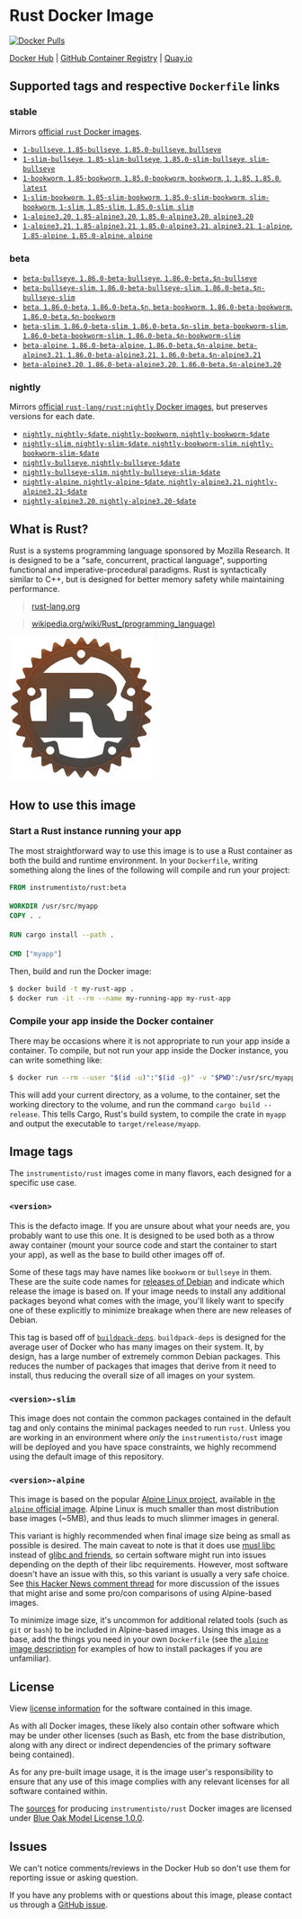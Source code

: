 Rust Docker Image
=================

[![Docker Pulls](https://img.shields.io/docker/pulls/instrumentisto/rust.svg)](https://hub.docker.com/r/instrumentisto/rust)

[Docker Hub](https://hub.docker.com/r/instrumentisto/rust)
| [GitHub Container Registry](https://github.com/orgs/instrumentisto/packages/container/package/rust)
| [Quay.io](https://quay.io/repository/instrumentisto/rust)




## Supported tags and respective `Dockerfile` links


### stable

Mirrors [official `rust` Docker images][1].

- [`1-bullseye`, `1.85-bullseye`, `1.85.0-bullseye`, `bullseye`][303]
- [`1-slim-bullseye`, `1.85-slim-bullseye`, `1.85.0-slim-bullseye`, `slim-bullseye`][304]
- [`1-bookworm`, `1.85-bookworm`, `1.85.0-bookworm`, `bookworm`, `1`, `1.85`, `1.85.0`, `latest`][305]
- [`1-slim-bookworm`, `1.85-slim-bookworm`, `1.85.0-slim-bookworm`, `slim-bookworm`, `1-slim`, `1.85-slim`, `1.85.0-slim`, `slim`][306]
- [`1-alpine3.20`, `1.85-alpine3.20`, `1.85.0-alpine3.20`, `alpine3.20`][309]
- [`1-alpine3.21`, `1.85-alpine3.21`, `1.85.0-alpine3.21`, `alpine3.21`, `1-alpine`, `1.85-alpine`, `1.85.0-alpine`, `alpine`][310]


### beta

- [`beta-bullseye`, `1.86.0-beta-bullseye`, `1.86.0-beta.$n-bullseye`][203]
- [`beta-bullseye-slim`, `1.86.0-beta-bullseye-slim`, `1.86.0-beta.$n-bullseye-slim`][204]
- [`beta`, `1.86.0-beta`, `1.86.0-beta.$n`, `beta-bookworm`, `1.86.0-beta-bookworm`, `1.86.0-beta.$n-bookworm`][205]
- [`beta-slim`, `1.86.0-beta-slim`, `1.86.0-beta.$n-slim`, `beta-bookworm-slim`, `1.86.0-beta-bookworm-slim`, `1.86.0-beta.$n-bookworm-slim`][206]
- [`beta-alpine`, `1.86.0-beta-alpine`, `1.86.0-beta.$n-alpine`, `beta-alpine3.21`, `1.86.0-beta-alpine3.21`, `1.86.0-beta.$n-alpine3.21`][209]
- [`beta-alpine3.20`, `1.86.0-beta-alpine3.20`, `1.86.0-beta.$n-alpine3.20`][210]


### nightly

Mirrors [official `rust-lang/rust:nightly` Docker images][2], but preserves versions for each date.

- [`nightly`, `nightly-$date`, `nightly-bookworm`, `nightly-bookworm-$date`][101]
- [`nightly-slim`, `nightly-slim-$date`, `nightly-bookworm-slim`, `nightly-bookworm-slim-$date`][102]
- [`nightly-bullseye`, `nightly-bullseye-$date`][103]
- [`nightly-bullseye-slim`, `nightly-bullseye-slim-$date`][104]
- [`nightly-alpine`, `nightly-alpine-$date`, `nightly-alpine3.21`, `nightly-alpine3.21-$date`][107]
- [`nightly-alpine3.20`, `nightly-alpine3.20-$date`][108]




## What is Rust?

Rust is a systems programming language sponsored by Mozilla Research. It is designed to be a "safe, concurrent, practical language", supporting functional and imperative-procedural paradigms. Rust is syntactically similar to C++, but is designed for better memory safety while maintaining performance.

> [rust-lang.org](https://rust-lang.org)

> [wikipedia.org/wiki/Rust_(programming_language)](https://wikipedia.org/wiki/Rust_(programming_language))

![Rust Logo](https://raw.githubusercontent.com/docker-library/docs/a11c341c57de07fbccfed7b21ea92d4bc40130a2/rust/logo.png)




## How to use this image


### Start a Rust instance running your app

The most straightforward way to use this image is to use a Rust container as both the build and runtime environment. In your `Dockerfile`, writing something along the lines of the following will compile and run your project:

```Dockerfile
FROM instrumentisto/rust:beta

WORKDIR /usr/src/myapp
COPY . .

RUN cargo install --path .

CMD ["myapp"]
```

Then, build and run the Docker image:

```bash
$ docker build -t my-rust-app .
$ docker run -it --rm --name my-running-app my-rust-app
```


### Compile your app inside the Docker container

There may be occasions where it is not appropriate to run your app inside a container. To compile, but not run your app inside the Docker instance, you can write something like:

```bash
$ docker run --rm --user "$(id -u)":"$(id -g)" -v "$PWD":/usr/src/myapp -w /usr/src/myapp instrumentisto/rust:beta cargo build --release
```

This will add your current directory, as a volume, to the container, set the working directory to the volume, and run the command `cargo build --release`. This tells Cargo, Rust's build system, to compile the crate in `myapp` and output the executable to `target/release/myapp`.




## Image tags

The `instrumentisto/rust` images come in many flavors, each designed for a specific use case.


### `<version>`

This is the defacto image. If you are unsure about what your needs are, you probably want to use this one. It is designed to be used both as a throw away container (mount your source code and start the container to start your app), as well as the base to build other images off of.

Some of these tags may have names like `bookworm` or `bullseye` in them. These are the suite code names for [releases of Debian][11] and indicate which release the image is based on. If your image needs to install any additional packages beyond what comes with the image, you'll likely want to specify one of these explicitly to minimize breakage when there are new releases of Debian.

This tag is based off of [`buildpack-deps`][12]. `buildpack-deps` is designed for the average user of Docker who has many images on their system. It, by design, has a large number of extremely common Debian packages. This reduces the number of packages that images that derive from it need to install, thus reducing the overall size of all images on your system.


### `<version>-slim`

This image does not contain the common packages contained in the default tag and only contains the minimal packages needed to run `rust`. Unless you are working in an environment where _only_ the `instrumentisto/rust` image will be deployed and you have space constraints, we highly recommend using the default image of this repository.


### `<version>-alpine`

This image is based on the popular [Alpine Linux project][21], available in [the `alpine` official image][22]. Alpine Linux is much smaller than most distribution base images (~5MB), and thus leads to much slimmer images in general.

This variant is highly recommended when final image size being as small as possible is desired. The main caveat to note is that it does use [musl libc][23] instead of [glibc and friends][24], so certain software might run into issues depending on the depth of their libc requirements. However, most software doesn't have an issue with this, so this variant is usually a very safe choice. See [this Hacker News comment thread][25] for more discussion of the issues that might arise and some pro/con comparisons of using Alpine-based images.

To minimize image size, it's uncommon for additional related tools (such as `git` or `bash`) to be included in Alpine-based images. Using this image as a base, add the things you need in your own `Dockerfile` (see the [`alpine` image description][22] for examples of how to install packages if you are unfamiliar).




## License

View [license information][3] for the software contained in this image.

As with all Docker images, these likely also contain other software which may be under other licenses (such as Bash, etc from the base distribution, along with any direct or indirect dependencies of the primary software being contained).

As for any pre-built image usage, it is the image user's responsibility to ensure that any use of this image complies with any relevant licenses for all software contained within.

The [sources][31] for producing `instrumentisto/rust` Docker images are licensed under [Blue Oak Model License 1.0.0][32].




## Issues

We can't notice comments/reviews in the Docker Hub so don't use them for reporting issue or asking question.

If you have any problems with or questions about this image, please contact us through a [GitHub issue][33].





[1]: https://hub.docker.com/_/rust
[2]: https://hub.docker.com/r/rustlang/rust
[3]: https://www.rust-lang.org/en-US/legal.html

[11]: https://wiki.debian.org/DebianReleases
[12]: https://hub.docker.com/_/buildpack-deps

[21]: http://alpinelinux.org
[22]: https://hub.docker.com/_/alpine
[23]: http://www.musl-libc.org
[24]: http://www.etalabs.net/compare_libcs.html
[25]: https://news.ycombinator.com/item?id=10782897

[31]: https://github.com/instrumentisto/rust-docker-image
[32]: https://github.com/instrumentisto/rust-docker-image/blob/main/LICENSE.md
[33]: https://github.com/instrumentisto/rust-docker-image/issues

[101]: https://github.com/rust-lang/docker-rust/blob/master/nightly/bookworm/Dockerfile
[102]: https://github.com/rust-lang/docker-rust/blob/master/nightly/bookworm/slim/Dockerfile
[103]: https://github.com/rust-lang/docker-rust/blob/master/nightly/bullseye/Dockerfile
[104]: https://github.com/rust-lang/docker-rust/blob/master/nightly/bullseye/slim/Dockerfile
[107]: https://github.com/rust-lang/docker-rust/blob/master/nightly/alpine3.21/Dockerfile
[108]: https://github.com/rust-lang/docker-rust/blob/master/nightly/alpine3.20/Dockerfile

[203]: https://github.com/instrumentisto/rust-docker-image/blob/main/beta/bullseye/Dockerfile
[204]: https://github.com/instrumentisto/rust-docker-image/blob/main/beta/bullseye-slim/Dockerfile
[205]: https://github.com/instrumentisto/rust-docker-image/blob/main/beta/bookworm/Dockerfile
[206]: https://github.com/instrumentisto/rust-docker-image/blob/main/beta/bookworm-slim/Dockerfile
[209]: https://github.com/instrumentisto/rust-docker-image/blob/main/beta/alpine3.21/Dockerfile
[210]: https://github.com/instrumentisto/rust-docker-image/blob/main/beta/alpine3.20/Dockerfile

[303]: https://github.com/rust-lang/docker-rust/blob/master/stable/bullseye/Dockerfile
[304]: https://github.com/rust-lang/docker-rust/blob/master/stable/bullseye/slim/Dockerfile
[305]: https://github.com/rust-lang/docker-rust/blob/master/stable/bookworm/Dockerfile
[306]: https://github.com/rust-lang/docker-rust/blob/master/stable/bookworm/slim/Dockerfile
[309]: https://github.com/rust-lang/docker-rust/blob/master/stable/alpine3.20/Dockerfile
[310]: https://github.com/rust-lang/docker-rust/blob/master/stable/alpine3.21/Dockerfile
